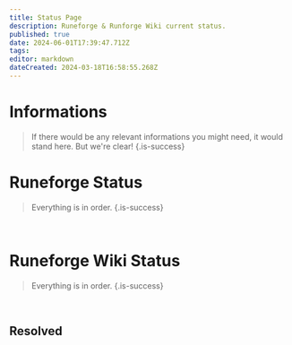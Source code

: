 ```yaml
---
title: Status Page
description: Runeforge & Runforge Wiki current status.
published: true
date: 2024-06-01T17:39:47.712Z
tags: 
editor: markdown
dateCreated: 2024-03-18T16:58:55.268Z
---
```


# Informations
> If there would be any relevant informations you might need, it would stand here. But we're clear!
{.is-success}

# Runeforge Status

> Everything is in order.
{.is-success}

<br>

# Runeforge Wiki Status

> Everything is in order.
{.is-success}

<br>

## Resolved

